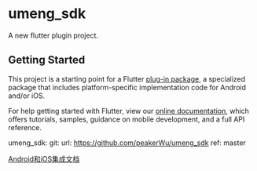# umeng_sdk

A new flutter plugin project.

## Getting Started

This project is a starting point for a Flutter
[plug-in package](https://flutter.dev/developing-packages/),
a specialized package that includes platform-specific implementation code for
Android and/or iOS.

For help getting started with Flutter, view our 
[online documentation](https://flutter.dev/docs), which offers tutorials, 
samples, guidance on mobile development, and a full API reference.


  umeng_sdk:
    git:
      url: https://github.com/peakerWu/umeng_sdk
      ref: master



[Android和iOS集成文档](https://developer.umeng.com/docs/119267/detail/174923)
